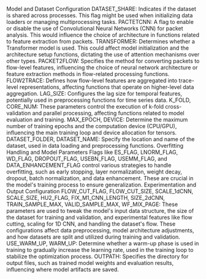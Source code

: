 Model and Dataset Configuration
DATASET_SHARE: Indicates if the dataset is shared across processes. This flag might be used when initializing data loaders or managing multiprocessing tasks.
PACTETCNN: A flag to enable or disable the use of Convolutional Neural Networks (CNN) for packet analysis. This would influence the choice of architecture in functions related to feature extraction from packets.
TRANSFORMER: Determines whether a Transformer model is used. This could affect model initialization and the architecture setup functions, dictating the use of attention mechanisms over other types.
PACKET2FLOW: Specifies the method for converting packets to flow-level features, influencing the choice of neural network architecture or feature extraction methods in flow-related processing functions.
FLOW2TRACE: Defines how flow-level features are aggregated into trace-level representations, affecting functions that operate on higher-level data aggregation.
LAG_SIZE: Configures the lag size for temporal features, potentially used in preprocessing functions for time series data.
K_FOLD, CORE_NUM: These parameters control the execution of k-fold cross-validation and parallel processing, affecting functions related to model evaluation and training.
MAX_EPOCH, DEVICE: Determine the maximum number of training epochs and the computation device (CPU/GPU), influencing the main training loop and device allocation for tensors.
DATASET_FOLDER, DATASET_NAME: Specify the location and name of the dataset, used in data loading and preprocessing functions.
Overfitting Handling and Model Parameters
Flags like ES_FLAG, LNORM_FLAG, WD_FLAG, DROPOUT_FLAG, USEBN_FLAG, USEMM_FLAG, and DATA_ENHANCEMENT_FLAG control various strategies to handle overfitting, such as early stopping, layer normalization, weight decay, dropout, batch normalization, and data enhancement. These are crucial in the model's training process to ensure generalization.
Experimentation and Output Configuration
FLOW_CUT_FLAG, FLOW_CUT_SIZE, SCALE_1dCNN, SCALE_SIZE, HU2_FLAG, FIX_M1_CNN_LENGTH, SIZE_2dCNN, TRAIN_SAMPLE_MAX, VALID_SAMPLE_MAX, WF_MIX_PAGE: These parameters are used to tweak the model's input data structure, the size of the dataset for training and validation, and experimental features like flow cutting, scaling for 1D CNN, and handling the dataset's flow. These configurations affect data preprocessing, model architecture adjustments, and how datasets are split and utilized during training and validation.
USE_WARM_UP, WARM_UP: Determine whether a warm-up phase is used in training to gradually increase the learning rate, used in the training loop to stabilize the optimization process.
OUTPATH: Specifies the directory for output files, such as trained model weights and evaluation results, influencing where model artifacts are saved.
